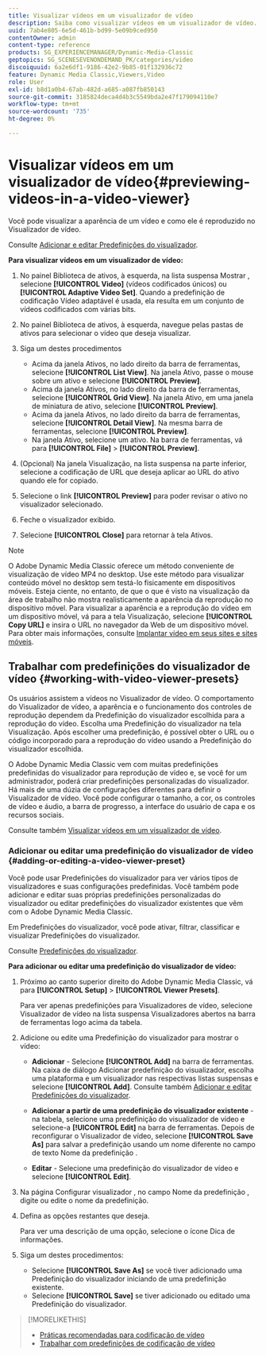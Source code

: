 ```yaml
---
title: Visualizar vídeos em um visualizador de vídeo
description: Saiba como visualizar vídeos em um visualizador de vídeo.
uuid: 7ab4e805-6e5d-461b-bd99-5e09b9ced950
contentOwner: admin
content-type: reference
products: SG_EXPERIENCEMANAGER/Dynamic-Media-Classic
geptopics: SG_SCENESEVENONDEMAND_PK/categories/video
discoiquuid: 6a2e6df1-9186-42e2-9b85-01f132936c72
feature: Dynamic Media Classic,Viewers,Video
role: User
exl-id: b8d1a0b4-67ab-482d-a685-a087fb850143
source-git-commit: 3185824deca4d4b3c5549bda2e47f179094110e7
workflow-type: tm+mt
source-wordcount: '735'
ht-degree: 0%

---
```


# Visualizar vídeos em um visualizador de vídeo{#previewing-videos-in-a-video-viewer}

Você pode visualizar a aparência de um vídeo e como ele é reproduzido no Visualizador de vídeo.

Consulte [Adicionar e editar Predefinições do visualizador](application-setup.md#adding_and_editing_viewer_presets).

**Para visualizar vídeos em um visualizador de vídeo:**

1. No painel Biblioteca de ativos, à esquerda, na lista suspensa Mostrar , selecione **[!UICONTROL Video]** (vídeos codificados únicos) ou **[!UICONTROL Adaptive Video Set]**. Quando a predefinição de codificação Vídeo adaptável é usada, ela resulta em um conjunto de vídeos codificados com várias bits.
1. No painel Biblioteca de ativos, à esquerda, navegue pelas pastas de ativos para selecionar o vídeo que deseja visualizar.
1. Siga um destes procedimentos

   * Acima da janela Ativos, no lado direito da barra de ferramentas, selecione **[!UICONTROL List View]**. Na janela Ativo, passe o mouse sobre um ativo e selecione **[!UICONTROL Preview]**.
   * Acima da janela Ativos, no lado direito da barra de ferramentas, selecione **[!UICONTROL Grid View]**. Na janela Ativo, em uma janela de miniatura de ativo, selecione **[!UICONTROL Preview]**.
   * Acima da janela Ativos, no lado direito da barra de ferramentas, selecione **[!UICONTROL Detail View]**. Na mesma barra de ferramentas, selecione **[!UICONTROL Preview]**.
   * Na janela Ativo, selecione um ativo. Na barra de ferramentas, vá para **[!UICONTROL File]** > **[!UICONTROL Preview]**.

1. (Opcional) Na janela Visualização, na lista suspensa na parte inferior, selecione a codificação de URL que deseja aplicar ao URL do ativo quando ele for copiado.
1. Selecione o link **[!UICONTROL Preview]** para poder revisar o ativo no visualizador selecionado.
1. Feche o visualizador exibido.
1. Selecione **[!UICONTROL Close]** para retornar à tela Ativos.

>[!NOTE]
>
>O Adobe Dynamic Media Classic oferece um método conveniente de visualização de vídeo MP4 no desktop. Use este método para visualizar conteúdo móvel no desktop sem testá-lo fisicamente em dispositivos móveis. Esteja ciente, no entanto, de que o que é visto na visualização da área de trabalho não mostra realisticamente a aparência da reprodução no dispositivo móvel. Para visualizar a aparência e a reprodução do vídeo em um dispositivo móvel, vá para a tela Visualização, selecione **[!UICONTROL Copy URL]** e insira o URL no navegador da Web de um dispositivo móvel. Para obter mais informações, consulte [Implantar vídeo em seus sites e sites móveis](deploying-video-websites-mobile-sites.md#deploying_video_to_your_websites_and_mobile_sites).

## Trabalhar com predefinições do visualizador de vídeo {#working-with-video-viewer-presets}

Os usuários assistem a vídeos no Visualizador de vídeo. O comportamento do Visualizador de vídeo, a aparência e o funcionamento dos controles de reprodução dependem da Predefinição do visualizador escolhida para a reprodução do vídeo. Escolha uma Predefinição do visualizador na tela Visualização. Após escolher uma predefinição, é possível obter o URL ou o código incorporado para a reprodução do vídeo usando a Predefinição do visualizador escolhida.

O Adobe Dynamic Media Classic vem com muitas predefinições predefinidas do visualizador para reprodução de vídeo e, se você for um administrador, poderá criar predefinições personalizadas do visualizador. Há mais de uma dúzia de configurações diferentes para definir o Visualizador de vídeo. Você pode configurar o tamanho, a cor, os controles de vídeo e áudio, a barra de progresso, a interface do usuário de capa e os recursos sociais.

Consulte também [Visualizar vídeos em um visualizador de vídeo](previewing-videos-video-viewer.md#previewing_videos_in_a_video_viewer).

### Adicionar ou editar uma predefinição do visualizador de vídeo {#adding-or-editing-a-video-viewer-preset}

Você pode usar Predefinições do visualizador para ver vários tipos de visualizadores e suas configurações predefinidas. Você também pode adicionar e editar suas próprias predefinições personalizadas do visualizador ou editar predefinições do visualizador existentes que vêm com o Adobe Dynamic Media Classic.

Em Predefinições do visualizador, você pode ativar, filtrar, classificar e visualizar Predefinições do visualizador.

Consulte [Predefinições do visualizador](application-setup.md#viewer_presets).

**Para adicionar ou editar uma predefinição do visualizador de vídeo:**

1. Próximo ao canto superior direito do Adobe Dynamic Media Classic, vá para **[!UICONTROL Setup]** > **[!UICONTROL Viewer Presets]**.

   Para ver apenas predefinições para Visualizadores de vídeo, selecione Visualizador de vídeo na lista suspensa Visualizadores abertos na barra de ferramentas logo acima da tabela.

1. Adicione ou edite uma Predefinição do visualizador para mostrar o vídeo:

   * **Adicionar**  - Selecione  **[!UICONTROL Add]** na barra de ferramentas. Na caixa de diálogo Adicionar predefinição do visualizador, escolha uma plataforma e um visualizador nas respectivas listas suspensas e selecione **[!UICONTROL Add]**.
   Consulte também [Adicionar e editar Predefinições do visualizador](application-setup.md#adding_and_editing_viewer_presets).

   * **Adicionar a partir de uma predefinição do visualizador existente**  - na tabela, selecione uma predefinição do visualizador de vídeo e selecione-a  **[!UICONTROL Edit]** na barra de ferramentas.
   Depois de reconfigurar o Visualizador de vídeo, selecione **[!UICONTROL Save As]** para salvar a predefinição usando um nome diferente no campo de texto Nome da predefinição .

   * **Editar**  - Selecione uma predefinição do visualizador de vídeo e selecione  **[!UICONTROL Edit]**.



1. Na página Configurar visualizador , no campo Nome da predefinição , digite ou edite o nome da predefinição.
1. Defina as opções restantes que deseja.

   Para ver uma descrição de uma opção, selecione o ícone Dica de informações.

1. Siga um destes procedimentos:

   * Selecione **[!UICONTROL Save As]** se você tiver adicionado uma Predefinição do visualizador iniciando de uma predefinição existente.
   * Selecione **[!UICONTROL Save]** se tiver adicionado ou editado uma Predefinição do visualizador.

>[!MORELIKETHIS]
>
>* [Práticas recomendadas para codificação de vídeo](uploading-encoding-videos.md#best_practices_for_video_encoding)
>* [Trabalhar com predefinições de codificação de vídeo](uploading-encoding-videos.md#working_with_video_encoding_presets)

